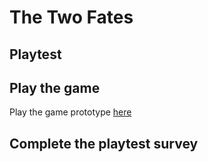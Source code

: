 # The Two Fates 
## Playtest

## Play the game
Play the game prototype [here](../prototype/Caithlyn_TwineGamePrototype.html)

## Complete the playtest survey
